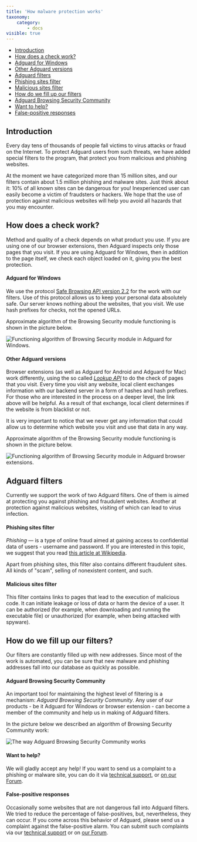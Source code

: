 ```yaml
---
title: 'How malware protection works'
taxonomy:
    category:
        - docs
visible: true
---
```


*   [Introduction](#introduction)
*   [How does a check work?](#securityCheck)
*   [Adguard for Windows](#desktop)
*   [Other Adguard versions](#other)
*   [Adguard filters](#filters)
*   [Phishing sites filter](#phishing)
*   [Malicious sites filter](#malware)
*   [How do we fill up our filters](#filtersUpdate)
*   [Adguard Browsing Security Community](#community)
*   [Want to help?](#submissions)
*   [False-positive responses](#falsePositive)

<a name="introduction"></a>

## Introduction

Every day tens of thousands of people fall victims to virus attacks or fraud on the Internet. To protect Adguard users from such threats, we have added special filters to the program, that protect you from malicious and phishing websites.

At the moment we have categorized more than 15 million sites, and our filters contain about 1.5 million phishing and malware sites. Just think about it: 10% of all known sites can be dangerous for you! Inexperienced user can easily become a victim of fraudsters or hackers. We hope that the use of protection against malicious websites will help you avoid all hazards that you may encounter.



<a name="securityCheck"></a>

## How does a check work?

Method and quality of a check depends on what product you use. If you are using one of our browser extensions, then Adguard inspects only those pages that you visit. If you are using Adguard for Windows, then in addition to the page itself, we check each object loaded on it, giving you the best protection.



<a name="desktop"></a>

#### Adguard for Windows

We use the protocol [Safe Browsing API version 2.2](https://code.google.com/p/google-safe-browsing/wiki/Protocolv2Spec) for the work with our filters. Use of this protocol allows us to keep your personal data absolutely safe. Our server knows nothing about the websites, that you visit. We use hash prefixes for checks, not the opened URLs.

Approximate algorithm of the Browsing Security module functioning is shown in the picture below.

![Functioning algorithm of Browsing Security module in Adguard for Windows.](https://images.adguard.com/public/Adguard/En/Articles/safebrowsing_adguard_for_windows.png)



<a name="other"></a>

#### Other Adguard versions

Browser extensions (as well as Adguard for Android and Adguard for Mac) work differently, using the so called [_Lookup API_](https://github.com/AdguardTeam/AdguardForAndroid/issues/162) to do the check of pages that you visit. Every time you visit any website, local client exchanges information with our backend server in a form of hashes and hash prefixes. For those who are interested in the process on a deeper level, the link above will be helpful. As a result of that exchange, local client determines if the website is from blacklist or not.

It is very important to notice that we never get any information that could allow us to determine which website you visit and use that data in any way.

Approximate algorithm of the Browsing Security module functioning is shown in the picture below.

![Functioning algorithm of Browsing Security module in Adguard browser extensions.](https://images.adguard.com/public/Adguard/En/Articles/safebrowsing_extension.png)



<a name="filters"></a>

## Adguard filters

Currently we support the work of two Adguard filters. One of them is aimed at protecting you against phishing and fraudulent websites. Another at protection against malicious websites, visiting of which can lead to virus infection.



<a name="phishing"></a>

#### Phishing sites filter

_Phishing_ — is a type of online fraud aimed at gaining access to confidential data of users - username and password. If you are interested in this topic, we suggest that you read [this article at Wikipedia](http://en.wikipedia.org/wiki/Phishing).

Apart from phishing sites, this filter also contains different fraudulent sites. All kinds of "scam", selling of nonexistent content, and such.



<a name="malware"></a>

#### Malicious sites filter

This filter contains links to pages that lead to the execution of malicious code. It can initiate leakage or loss of data or harm the device of a user. It can be authorized (for example, when downloading and running the executable file) or unauthorized (for example, when being attacked with spyware).



<a name="filtersUpdate"></a>

## How do we fill up our filters?

Our filters are constantly filled up with new addresses. Since most of the work is automated, you can be sure that new malware and phishing addresses fall into our database as quickly as possible.



<a name="community"></a>

#### Adguard Browsing Security Community

An important tool for maintaining the highest level of filtering is a mechanism: _Adguard Browsing Security Community_. Any user of our products - be it Adguard for Windows or browser extension - can become a member of the community and help us in making of Adguard filters.

In the picture below we described an algorithm of Browsing Security Community work:

![The way Adguard Browsing Security Community works](https://images.adguard.com/public/Adguard/En/Articles/browsing_security_community.png)



<a name="submissions"></a>

#### Want to help?

We will gladly accept any help! If you want to send us a complaint to a phishing or malware site, you can do it via [technical support](mailto:support@adguard.com), or [on our Forum](http://forum.adguard.com/).



<a name="falsePositive"></a>

#### False-positive responses

Occasionally some websites that are not dangerous fall into Adguard filters. We tried to reduce the percentage of false-positives, but, nevertheless, they can occur. If you come across this behavior of Adguard, please send us a complaint against the false-positive alarm. You can submit such complaints via our [technical support](mailto:support@adguard.com) or on [our Forum](http://forum.adguard.com/).